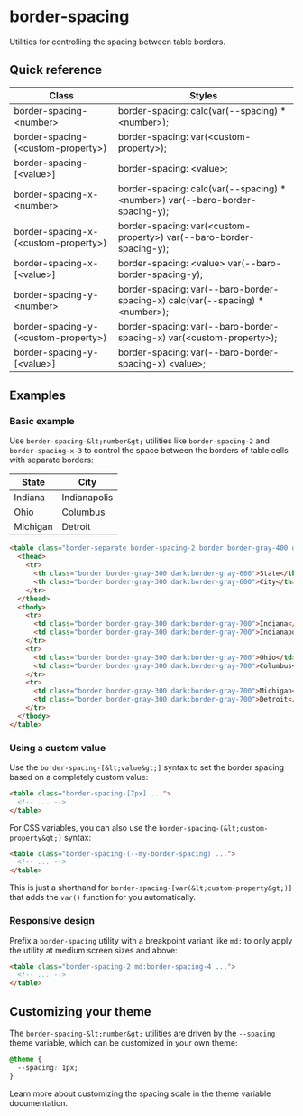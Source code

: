 # border-spacing

Utilities for controlling the spacing between table borders.



## Quick reference

| Class                                | Styles                                                                       |
| ------------------------------------ | ---------------------------------------------------------------------------- |
| border-spacing-&lt;number&gt;              | border-spacing: calc(var(--spacing) \* &lt;number&gt;);                            |
| border-spacing-(&lt;custom-property&gt;)   | border-spacing: var(&lt;custom-property&gt;);                                      |
| border-spacing-\[&lt;value&gt;\]           | border-spacing: &lt;value&gt;;                                                     |
| border-spacing-x-&lt;number&gt;            | border-spacing: calc(var(--spacing) \* &lt;number&gt;) var(--baro-border-spacing-y); |
| border-spacing-x-(&lt;custom-property&gt;) | border-spacing: var(&lt;custom-property&gt;) var(--baro-border-spacing-y);           |
| border-spacing-x-\[&lt;value&gt;\]         | border-spacing: &lt;value&gt; var(--baro-border-spacing-y);                          |
| border-spacing-y-&lt;number&gt;            | border-spacing: var(--baro-border-spacing-x) calc(var(--spacing) \* &lt;number&gt;); |
| border-spacing-y-(&lt;custom-property&gt;) | border-spacing: var(--baro-border-spacing-x) var(&lt;custom-property&gt;);           |
| border-spacing-y-\[&lt;value&gt;\]         | border-spacing: var(--baro-border-spacing-x) &lt;value&gt;;                          |

## Examples

### Basic example

Use `border-spacing-&lt;number&gt;` utilities like `border-spacing-2` and `border-spacing-x-3` to control the space between the borders of table cells with separate borders:

| State    | City         |
| -------- | ------------ |
| Indiana  | Indianapolis |
| Ohio     | Columbus     |
| Michigan | Detroit      |

```html
<table class="border-separate border-spacing-2 border border-gray-400 dark:border-gray-500">
  <thead>
    <tr>
      <th class="border border-gray-300 dark:border-gray-600">State</th>
      <th class="border border-gray-300 dark:border-gray-600">City</th>
    </tr>
  </thead>
  <tbody>
    <tr>
      <td class="border border-gray-300 dark:border-gray-700">Indiana</td>
      <td class="border border-gray-300 dark:border-gray-700">Indianapolis</td>
    </tr>
    <tr>
      <td class="border border-gray-300 dark:border-gray-700">Ohio</td>
      <td class="border border-gray-300 dark:border-gray-700">Columbus</td>
    </tr>
    <tr>
      <td class="border border-gray-300 dark:border-gray-700">Michigan</td>
      <td class="border border-gray-300 dark:border-gray-700">Detroit</td>
    </tr>
  </tbody>
</table>
```

### Using a custom value

Use the `border-spacing-[&lt;value&gt;]` syntax to set the border spacing based on a completely custom value:

```html
<table class="border-spacing-[7px] ...">
  <!-- ... -->
</table>
```

For CSS variables, you can also use the `border-spacing-(&lt;custom-property&gt;)` syntax:

```html
<table class="border-spacing-(--my-border-spacing) ...">
  <!-- ... -->
</table>
```

This is just a shorthand for `border-spacing-[var(&lt;custom-property&gt;)]` that adds the `var()` function for you automatically.

### Responsive design

Prefix a `border-spacing` utility with a breakpoint variant like `md:` to only apply the utility at medium screen sizes and above:

```html
<table class="border-spacing-2 md:border-spacing-4 ...">
  <!-- ... -->
</table>
```


## Customizing your theme

The `border-spacing-&lt;number&gt;` utilities are driven by the `--spacing` theme variable, which can be customized in your own theme:

```css
@theme {
  --spacing: 1px;
}
```

Learn more about customizing the spacing scale in the theme variable documentation.
